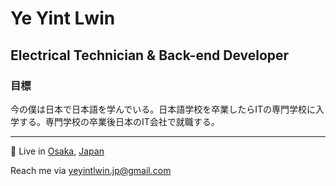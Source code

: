 # Ye Yint Lwin
Electrical Technician & Back-end Developer
---

### 目標
今の僕は日本で日本語を学んでいる。日本語学校を卒業したらITの専門学校に入学する。専門学校の卒業後日本のIT会社で就職する。

---
📍 Live in [Osaka](https://en.wikipedia.org/wiki/Osaka), [Japan](https://en.wikipedia.org/wiki/Japan)

Reach me via [yeyintlwin.jp@gmail.com](yeyintlwin.jp@gmail.com)
